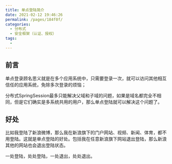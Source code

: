 ```yaml
---
title: 单点登陆简介
date: 2021-02-12 19:46:26
permalink: /pages/184f0f/
categories:
  - 分布式
  - 安全框架（认证、授权）
tags:
  - 
---
```

## 前言

单点登录顾名思义就是在多个应用系统中，只需要登录一次，就可以访问其他相互信任的应用系统，免除多次登录的烦恼；

分布式SpringSession最多只能解决父域和子域的问题，如果是域名都完全不相同，但是它们确实是多系统共用的用户，那么单点登陆就可以解决这个问题了。



## 好处

比如我登陆了新浪微博，那么我在新浪旗下的门户网站、视频、新闻、体育，都不用登陆。这就是单点登陆的好处。包括我在任意新浪旗下网站退出登陆，那么新浪其他的网站也会退出登陆状态。

一处登陆，处处登陆，一处退出，处处退出。









